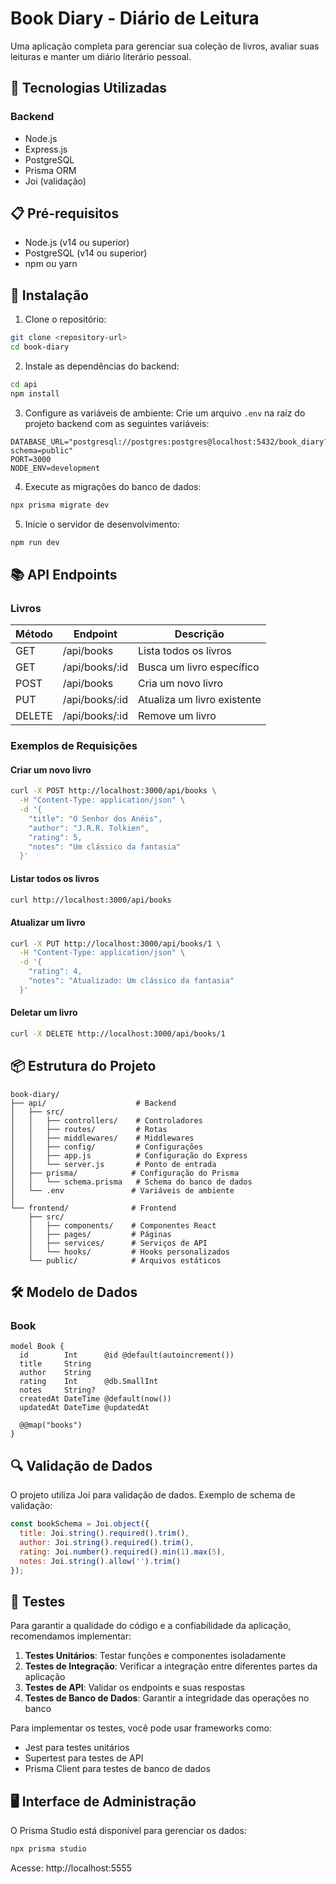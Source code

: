 # Book Diary - Diário de Leitura

Uma aplicação completa para gerenciar sua coleção de livros, avaliar suas leituras e manter um diário literário pessoal.

## 🚀 Tecnologias Utilizadas

### Backend
- Node.js
- Express.js
- PostgreSQL
- Prisma ORM
- Joi (validação)


## 📋 Pré-requisitos

- Node.js (v14 ou superior)
- PostgreSQL (v14 ou superior)
- npm ou yarn

## 🔧 Instalação

1. Clone o repositório:
```bash
git clone <repository-url>
cd book-diary
```

2. Instale as dependências do backend:
```bash
cd api
npm install
```

3. Configure as variáveis de ambiente:
Crie um arquivo `.env` na raiz do projeto backend com as seguintes variáveis:
```env
DATABASE_URL="postgresql://postgres:postgres@localhost:5432/book_diary?schema=public"
PORT=3000
NODE_ENV=development
```

4. Execute as migrações do banco de dados:
```bash
npx prisma migrate dev
```

5. Inicie o servidor de desenvolvimento:
```bash
npm run dev
```

## 📚 API Endpoints

### Livros

| Método | Endpoint | Descrição |
|--------|----------|-----------|
| GET | /api/books | Lista todos os livros |
| GET | /api/books/:id | Busca um livro específico |
| POST | /api/books | Cria um novo livro |
| PUT | /api/books/:id | Atualiza um livro existente |
| DELETE | /api/books/:id | Remove um livro |

### Exemplos de Requisições

#### Criar um novo livro
```bash
curl -X POST http://localhost:3000/api/books \
  -H "Content-Type: application/json" \
  -d '{
    "title": "O Senhor dos Anéis",
    "author": "J.R.R. Tolkien",
    "rating": 5,
    "notes": "Um clássico da fantasia"
  }'
```

#### Listar todos os livros
```bash
curl http://localhost:3000/api/books
```

#### Atualizar um livro
```bash
curl -X PUT http://localhost:3000/api/books/1 \
  -H "Content-Type: application/json" \
  -d '{
    "rating": 4,
    "notes": "Atualizado: Um clássico da fantasia"
  }'
```

#### Deletar um livro
```bash
curl -X DELETE http://localhost:3000/api/books/1
```

## 📦 Estrutura do Projeto

```
book-diary/
├── api/                    # Backend
│   ├── src/
│   │   ├── controllers/    # Controladores
│   │   ├── routes/         # Rotas
│   │   ├── middlewares/    # Middlewares
│   │   ├── config/         # Configurações
│   │   ├── app.js          # Configuração do Express
│   │   └── server.js       # Ponto de entrada
│   ├── prisma/            # Configuração do Prisma
│   │   └── schema.prisma   # Schema do banco de dados
│   └── .env               # Variáveis de ambiente
│
└── frontend/              # Frontend
    ├── src/
    │   ├── components/    # Componentes React
    │   ├── pages/         # Páginas
    │   ├── services/      # Serviços de API
    │   └── hooks/         # Hooks personalizados
    └── public/            # Arquivos estáticos
```

## 🛠️ Modelo de Dados

### Book
```prisma
model Book {
  id        Int      @id @default(autoincrement())
  title     String
  author    String
  rating    Int      @db.SmallInt
  notes     String?
  createdAt DateTime @default(now())
  updatedAt DateTime @updatedAt

  @@map("books")
}
```

## 🔍 Validação de Dados

O projeto utiliza Joi para validação de dados. Exemplo de schema de validação:

```javascript
const bookSchema = Joi.object({
  title: Joi.string().required().trim(),
  author: Joi.string().required().trim(),
  rating: Joi.number().required().min(1).max(5),
  notes: Joi.string().allow('').trim()
});
```

## 🧪 Testes

Para garantir a qualidade do código e a confiabilidade da aplicação, recomendamos implementar:

1. **Testes Unitários**: Testar funções e componentes isoladamente
2. **Testes de Integração**: Verificar a integração entre diferentes partes da aplicação
3. **Testes de API**: Validar os endpoints e suas respostas
4. **Testes de Banco de Dados**: Garantir a integridade das operações no banco

Para implementar os testes, você pode usar frameworks como:
- Jest para testes unitários
- Supertest para testes de API
- Prisma Client para testes de banco de dados

## 🖥️ Interface de Administração

O Prisma Studio está disponível para gerenciar os dados:
```bash
npx prisma studio
```
Acesse: http://localhost:5555





